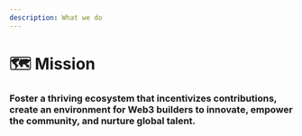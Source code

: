```yaml
---
description: What we do
---
```


# 🗺️ Mission

### Foster a thriving ecosystem that incentivizes contributions, create an environment for Web3 builders to innovate, empower the community, and nurture global talent.
